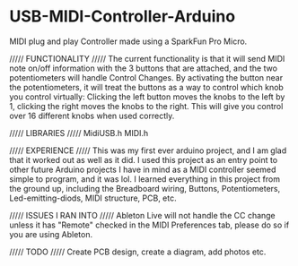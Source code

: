 # USB-MIDI-Controller-Arduino
MIDI plug and play Controller made using a SparkFun Pro Micro.

///// FUNCTIONALITY /////
The current functionality is that it will send MIDI note on/off information with the 3 buttons that are attached, and the two potentiometers will handle Control Changes.
By activating the button near the potentiometers, it will treat the buttons as a way to control which knob you control virtually:
  Clicking the left button moves the knobs to the left by 1, clicking the right moves the knobs to the right.
  This will give you control over 16 different knobs when used correctly.
  
///// LIBRARIES /////
MidiUSB.h
MIDI.h

///// EXPERIENCE /////
This was my first ever arduino project, and I am glad that it worked out as well as it did. I used this project as an entry point to other future Arduino projects I have in mind as a MIDI controller seemed simple to program, and it was lol. I learned everything in this project from the ground up, including the Breadboard wiring, Buttons, Potentiometers, Led-emitting-diods, MIDI structure, PCB, etc.

///// ISSUES I RAN INTO /////
Ableton Live will not handle the CC change unless it has "Remote" checked in the MIDI Preferences tab, please do so if you are using Ableton.

///// TODO /////
Create PCB design, create a diagram, add photos etc.
